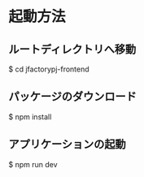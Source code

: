 # 起動方法

## ルートディレクトリへ移動
 $ cd jfactorypj-frontend

## パッケージのダウンロード
 $ npm install

## アプリケーションの起動
 $ npm run dev
